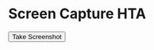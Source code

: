 <!DOCTYPE html>
<html>
<head>
<title>Screen Capture HTA</title>
<HTA:APPLICATION ID="oMyApp" 
    APPLICATIONNAME="ScreenCaptureHTA"
    BORDER="thin"
    CAPTION="yes"
    SHOWINTASKBAR="yes"
    SINGLEINSTANCE="yes"
    SYSMENU="yes"
    WINDOWSTATE="normal">
<script type="text/javascript">
    function takeScreenshot(filename) {
        var button = document.getElementById('screenshotButton');
        button.disabled = true; // Disable the button during the process
        
        var WshShell = new ActiveXObject("WScript.Shell");
        WshShell.SendKeys("{PRTSC}");
        
        setTimeout(function() {
            WshShell.SendKeys("%{F4}");
            button.disabled = false; // Enable the button after the process is complete
        }, 1000); // Delay for 1 second to allow time for the screenshot to be taken
    }
</script>
</head>
<body>
    <h1>Screen Capture HTA</h1>
    <button id="screenshotButton" onclick="takeScreenshot('p1')">Take Screenshot</button>
</body>
</html>
